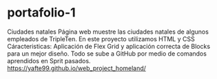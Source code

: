 # portafolio-1

Ciudades natales
Página web muestre las ciudades natales de algunos empleados de TripleTen.
En este proyecto utilizamos HTML y CSS
Cáracteristicas:
Aplicación de Flex Grid y aplicación correcta de Blocks para un mejor diseño.
Todo se sube a GitHub por medio de comandos aprendidos en Sprit pasados.
https://yafte99.github.io/web_project_homeland/
